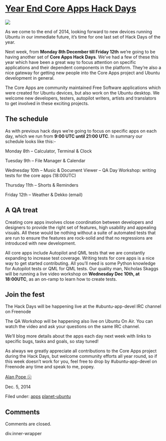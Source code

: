 





#  [ Year End Core Apps Hack Days](/en/blog/2014/12/05/year-end-core-apps-hack-days/)

![](/static/devportal_uploaded/67a7f1ad-96ed-4546-878d-de233dbcd421-571b5c97-39ee-4746-8d0f-ff166fe5f80a-media/2014/12/19/coreapps2.jpg)

As we come to the end of 2014, looking forward to new devices running Ubuntu
in our immediate future, it’s time for one last set of Hack Days of the year.

Next week, from **Monday 8th December till Friday 12th** we’re going to be
having another set of **Core Apps Hack Days**. We’ve had a few of these this
year which have been a great way to focus attention on specific applications
and their dependent components in the platform. They’re also a nice gateway
for getting new people into the Core Apps project and Ubuntu development in
general.

The Core Apps are community maintained Free Software applications which were
created for Ubuntu devices, but also work on the Ubuntu desktop. We welcome
new developers, testers, autopilot writers, artists and translators to get
involved in these exciting projects.

## The schedule

As with previous hack days we’re going to focus on specific apps on each day,
which we run from **9:00 UTC until 21:00 UTC**. In summary our schedule looks
like this:-

Monday 8th – Calculator, Terminal & Clock

Tuesday 9th – File Manager & Calendar

Wednesday 10th – Music & Document Viewer – QA Day Workshop: writing tests for
the core apps (18:00UTC)

Thursday 11th – Shorts & Reminders

Friday 12th – Weather & Dekko (email)

## A QA treat

Creating core apps involves close coordination between developers and
designers to provide the right set of features, high usability and appealing
visuals. All these would be nothing without a suite of automated tests that
are run to ensure the features are rock-solid and that no regressions are
introduced with new development.

All core apps include Autopilot and QML tests that we are constantly expanding
to increase test coverage. Writing tests for core apps is a nice way to get
started contributing. All you’ll need is some Python knowledge for Autopilot
tests or QML for QML tests. Our quality man, Nicholas Skaggs will be running a
live video workshop on **Wednesday Dec 10th, at 18:00UTC**, as an on-ramp to
learn how to create tests.

## Join the fest

The Hack Days will be happening live at the #ubuntu-app-devel IRC channel on
Freenode

The QA Workshop will be happening also live on Ubuntu On Air. You can watch
the video and ask your questions on the same IRC channel.

We’ll blog more details about the apps each day next week with links to
specific bugs, tasks and goals, so stay tuned!

As always we greatly appreciate all contributions to the Core Apps project
during the Hack Days, but welcome community efforts all year round, so if this
week doesn’t work for you, feel free to drop by #ubuntu-app-devel on Freenode
any time and speak to me, popey.

[Alan Pope ㋛](/en/blog/authors/popey/)

Dec. 5, 2014

Filed under: [apps](/en/blog/tags/apps/) [planet-ubuntu](/en/blog/tags/planet-ubuntu/)





## Comments

Comments are closed.


div.inner-wrapper





